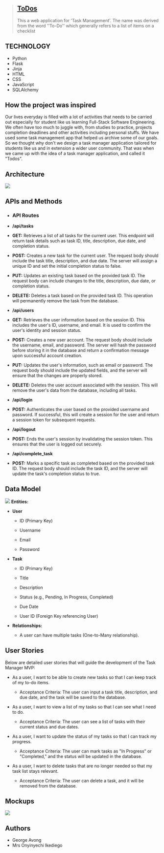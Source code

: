 


> ##  [ToDos](https://avonggeorge.github.io/todos/)
> This a web application for 'Task Management'.
The name was derived from the word ''To-Do'' which generally refers to a list of items on a checklist

## TECHNOLOGY
- Python
- Flask
- Jinja
- HTML
- CSS
- JavaScript
- SQLAlchemy

## How the project was inspired
Our lives everyday is filled with a lot of activities that needs to be carried out especially for student like us learning Full-Stack Software Engineering. We often have too much to juggle with, from studies to practice, projects completion deadlines and other activities including personal stuffs. We have used some task management app that helped us archive some of our goals. So we thought why don't we design a task manager application tailored for students like us and in extension a wider user community. That was when we came up with the idea of a task manager application, and called it "Todos".
## Architecture
**![](https://lh7-rt.googleusercontent.com/slidesz/AGV_vUeIIxgB2HlsyabKm-n20dafJyvjjYe7Z-UpUm0bW01gDkF4YzIvPOejJsK03kB4D2a6W_aqRZYkY7k4RJKpXU1nC70sYz5jvATYiuZNC1Q_kNbZ4PsI1IwGtARgAa4_mMn1h4dJp1dIIj_oDBjGztBkabq8s-k=s2048?key=yyyfB7t8_lK0P5d3-FNyAg)**
## APIs and Methods
-   ### API Routes
    

-   **/api/tasks**
    

-   **GET:** Retrieves a list of all tasks for the current user. This endpoint will return task details such as task ID, title, description, due date, and completion status.
    
-   **POST:** Creates a new task for the current user. The request body should include the task title, description, and due date. The server will assign a unique ID and set the initial completion status to false.
    
-   **PUT:** Updates an existing task based on the provided task ID. The request body can include changes to the title, description, due date, or completion status.
    
-   **DELETE:** Deletes a task based on the provided task ID. This operation will permanently remove the task from the database.
    

  

-   **/api/users**
    

-   **GET:** Retrieves the user information based on the session ID. This includes the user's ID, username, and email. It is used to confirm the user's identity and session status.
    
-   **POST:** Creates a new user account. The request body should include the username, email, and password. The server will hash the password before storing it in the database and return a confirmation message upon successful account creation.
    
-   **PUT:** Updates the user's information, such as email or password. The request body should include the updated fields, and the server will ensure that the changes are properly stored.
    
-   **DELETE:** Deletes the user account associated with the session. This will remove the user's data from the database, including all tasks.
-   **/api/login**

-   **POST:** Authenticates the user based on the provided username and password. If successful, this will create a session for the user and return a session token for subsequent requests.

-   **/api/logout**
-   **POST:** Ends the user's session by invalidating the session token. This ensures that the user is logged out securely.

-   **/api/complete_task**
-   **POST:** Marks a specific task as completed based on the provided task ID. The request body should include the task ID, and the server will update the task's completion status to true.

## **Data Model**
**![](https://lh7-rt.googleusercontent.com/docsz/AD_4nXe3Xov8sI1L6foz2GkAhxORKFJBlDOb-MoAwDzzL-5BmUQvji5JM49DEP6tMviOBe0xQfHlctGZ2V0ocL_IOi0ij2pGNH1bfMjrnpLyDuvM0n17SEOWBMahZo11iuq4pUyEpdsliSGnCgpmmhxNokxQA-Gf?key=4XbUcFGf9gSlmdzegHM0Tg)**
**Entities:**
-   **User**
    

	-   ID (Primary Key)
    
	-   Username
    
	-   Email
    
	-   Password
    

  

-   **Task**
    

	-   ID (Primary Key)
    
	-   Title
    
	-   Description
    
	-   Status (e.g., Pending, In Progress, Completed)
    
	-   Due Date
    
	-   User ID (Foreign Key referencing User)
    

  

-  **Relationships:**
    

	-   A user can have multiple tasks (One-to-Many relationship).

## **User Stories**

  

Below are detailed user stories that will guide the development of the Task Manager MVP:

-   As a user, I want to be able to create new tasks so that I can keep track of my to-do items.
    

	-   Acceptance Criteria: The user can input a task title, description, and due date, and the task will be saved to the database.
    

  

-   As a user, I want to view a list of my tasks so that I can see what I need to do.
    

	-   Acceptance Criteria: The user can see a list of tasks with their current status and due dates.
    

  

-   As a user, I want to update the status of my tasks so that I can track my progress.
    

	-   Acceptance Criteria: The user can mark tasks as "In Progress" or "Completed," and the status will be updated in the database.
    

  

-   As a user, I want to delete tasks that are no longer needed so that my task list stays relevant.
    

	-   Acceptance Criteria: The user can delete a task, and it will be removed from the database.
## **Mockups**
**![](https://lh7-rt.googleusercontent.com/docsz/AD_4nXdycbPKUo5wwhkgxw7tD9RxuZutc_eEHrYvNPe3uzXwJ4cqoq2HpsDK7YLOAFIpVUeSfTiRwc7uCTaQfgFfmfZbFnFL5VoqJKFYdPuWxYKxxMv6-Aj8UTFq4OGgHKwu1-JQicnVD75S5-Lby9cUxg0mCgTk?key=4XbUcFGf9gSlmdzegHM0Tg)**

## Authors
- George Avong
- Mrs Onyinyechi Ikediego

